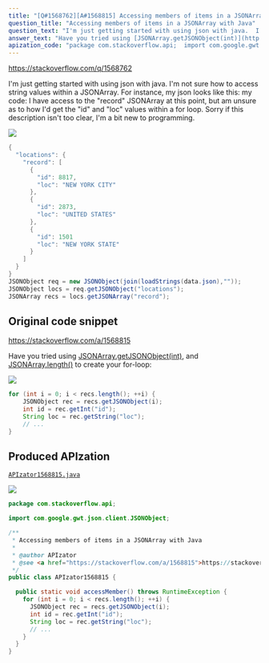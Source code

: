 ```yaml
---
title: "[Q#1568762][A#1568815] Accessing members of items in a JSONArray with Java"
question_title: "Accessing members of items in a JSONArray with Java"
question_text: "I'm just getting started with using json with java.  I'm not sure how to access string values within a JSONArray. For instance, my json looks like this: my code: I have access to the \"record\" JSONArray at this point, but am unsure as to how I'd get the \"id\" and \"loc\" values within a for loop.  Sorry if this description isn't too clear, I'm a bit new to programming."
answer_text: "Have you tried using [JSONArray.getJSONObject(int)](http://json.org/javadoc/org/json/JSONArray.html#getJSONObject(int)), and [JSONArray.length()](http://json.org/javadoc/org/json/JSONArray.html#length()) to create your for-loop:"
apization_code: "package com.stackoverflow.api;  import com.google.gwt.json.client.JSONObject;  /**  * Accessing members of items in a JSONArray with Java  *  * @author APIzator  * @see <a href=\"https://stackoverflow.com/a/1568815\">https://stackoverflow.com/a/1568815</a>  */ public class APIzator1568815 {    public static void accessMember() throws RuntimeException {     for (int i = 0; i < recs.length(); ++i) {       JSONObject rec = recs.getJSONObject(i);       int id = rec.getInt(\"id\");       String loc = rec.getString(\"loc\");       // ...     }   } }"
---
```


https://stackoverflow.com/q/1568762

I&#x27;m just getting started with using json with java.  I&#x27;m not sure how to access string values within a JSONArray. For instance, my json looks like this:
my code:
I have access to the &quot;record&quot; JSONArray at this point, but am unsure as to how I&#x27;d get the &quot;id&quot; and &quot;loc&quot; values within a for loop.  Sorry if this description isn&#x27;t too clear, I&#x27;m a bit new to programming.


<div class="code-logo"><img src="/stackoverflow.png" /></div>

```java
{
  "locations": {
    "record": [
      {
        "id": 8817,
        "loc": "NEW YORK CITY"
      },
      {
        "id": 2873,
        "loc": "UNITED STATES"
      },
      {
        "id": 1501
        "loc": "NEW YORK STATE"
      }
    ]
  }
}
JSONObject req = new JSONObject(join(loadStrings(data.json),""));
JSONObject locs = req.getJSONObject("locations");
JSONArray recs = locs.getJSONArray("record");
```


## Original code snippet

https://stackoverflow.com/a/1568815

Have you tried using [JSONArray.getJSONObject(int)](http://json.org/javadoc/org/json/JSONArray.html#getJSONObject(int)), and [JSONArray.length()](http://json.org/javadoc/org/json/JSONArray.html#length()) to create your for-loop:

<div class="code-logo"><img src="/stackoverflow.png" /></div>

```java
for (int i = 0; i < recs.length(); ++i) {
    JSONObject rec = recs.getJSONObject(i);
    int id = rec.getInt("id");
    String loc = rec.getString("loc");
    // ...
}
```

## Produced APIzation

[`APIzator1568815.java`](https://github.com/pasqualesalza/apization-temp-data/raw/master/search/APIzator1568815.java)

<div class="code-logo"><img src="/apizator.png" /></div>

```java
package com.stackoverflow.api;

import com.google.gwt.json.client.JSONObject;

/**
 * Accessing members of items in a JSONArray with Java
 *
 * @author APIzator
 * @see <a href="https://stackoverflow.com/a/1568815">https://stackoverflow.com/a/1568815</a>
 */
public class APIzator1568815 {

  public static void accessMember() throws RuntimeException {
    for (int i = 0; i < recs.length(); ++i) {
      JSONObject rec = recs.getJSONObject(i);
      int id = rec.getInt("id");
      String loc = rec.getString("loc");
      // ...
    }
  }
}

```